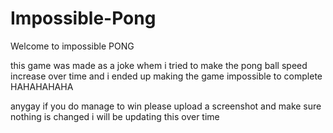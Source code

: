 # Impossible-Pong
Welcome to impossible PONG 

this game was made as a joke whem i tried to make the pong ball speed increase over time and i ended up making the game impossible to complete HAHAHAHAHA

anygay if you do manage to win please upload a screenshot and make sure nothing is changed i will be updating this over time
